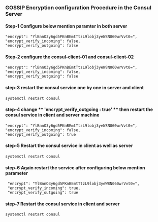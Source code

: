 <h3>GOSSIP Encryption configuration Procedure in the Consul Server</h3> 

<h4>Step-1 Configure below mention paramter in  both server </h4> 
 
    "encrypt": "YlBnnO3y6gd5PKnBEmtTtzL9lobj3yeW8N060wrVvt0=",
    "encrypt_verify_incoming": false,
    "encrypt_verify_outgoing": false  

<h4>Step-2 configure the consul-client-01 and consul-client-02 </h4>
  
    "encrypt": "YlBnnO3y6gd5PKnBEmtTtzL9lobj3yeW8N060wrVvt0=",
    "encrypt_verify_incoming": false, 
    "encrypt_verify_outgoing": false
  
<h4>step-3 restart the consul service one by one in server and client</h4>
  
    systemctl restart consul   
  
<h4>step-4 change ** 'encrypt_verify_outgoing : true' ** then restart the consul service in client and server machine </h4> 
  
    "encrypt": "YlBnnO3y6gd5PKnBEmtTtzL9lobj3yeW8N060wrVvt0=",
    "encrypt_verify_incoming": false, 
    "encrypt_verify_outgoing": true
  
<h4>step-5 Restart the consul service in client as well as server</h4> 
  
    systemctl restart consul
  
<h4>step-6 Again restart the service after configuring below mention parameter</h4>
 
     "encrypt": "YlBnnO3y6gd5PKnBEmtTtzL9lobj3yeW8N060wrVvt0=",
     "encrypt_verify_incoming": true, 
     "encrypt_verify_outgoing": true
 
<h4>step-7  Restart the consul service in client and server</h4> 
 
    systemctl restart consul
 
